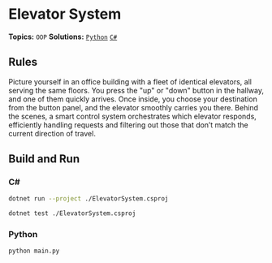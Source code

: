 # Elevator System

**Topics:** `OOP`
**Solutions:** [`Python`](../../src/python/oop/ElevatorSystem) [`C#`](../../src/csharp/oop/ElevatorSystem)

## Rules

Picture yourself in an office building with a fleet of identical elevators, all serving the same floors. You press the "up" or "down" button in the hallway, and one of them quickly arrives. Once inside, you choose your destination from the button panel, and the elevator smoothly carries you there. Behind the scenes, a smart control system orchestrates which elevator responds, efficiently handling requests and filtering out those that don’t match the current direction of travel.

## Build and Run

### C#

``` bash
dotnet run --project ./ElevatorSystem.csproj
```

``` bash
dotnet test ./ElevatorSystem.csproj
```

### Python

``` bash
python main.py
```
